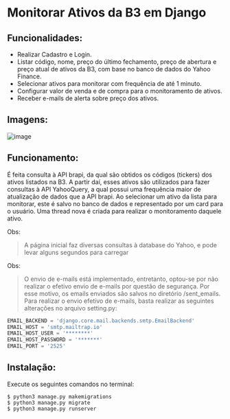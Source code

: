 # Monitorar Ativos da B3 em Django

## Funcionalidades:

- Realizar Cadastro e Login.
- Listar código, nome, preço do último fechamento, preço de abertura e preço atual de ativos da B3, com base no banco de dados do Yahoo Finance.
- Selecionar ativos para monitorar com frequência de até 1 minuto.
- Configurar valor de venda e de compra para o monitoramento de ativos.
- Receber e-mails de alerta sobre preço dos ativos.

## Imagens:

![image](https://github.com/PauloHelner/Monitorar-Ativos-Django/assets/74505147/2e5bf107-e2f6-4f59-acc2-8a3112650857)

## Funcionamento:

É feita consulta à API brapi, da qual são obtidos os códigos (tickers) dos ativos listados na B3. A partir daí, esses ativos são utilizados para fazer consultas à API YahooQuery, a qual possui uma frequência maior de atualização de dados que a API brapi.
Ao selecionar um ativo da lista para monitorar, este é salvo no banco de dados e representado por um card para o usuário. Uma thread nova é criada para realizar o monitoramento daquele ativo.

Obs:
> A página inicial faz diversas consultas à database do Yahoo, e pode levar alguns segundos para carregar

Obs:
> O envio de e-mails está implementado, entretanto, optou-se por não realizar o efetivo envio de e-mails por questão de segurança. Por esse motivo, os emails enviados são salvos no diretório /sent_emails. Para realizar o envio efetivo de e-mails, basta realizar as seguintes alterações no arquivo setting.py:

```python
EMAIL_BACKEND = 'django.core.mail.backends.smtp.EmailBackend'
EMAIL_HOST = 'smtp.mailtrap.io'
EMAIL_HOST_USER = '********'
EMAIL_HOST_PASSWORD = '*******'
EMAIL_PORT = '2525'
```

## Instalação:

Execute os seguintes comandos no terminal:
```
$ python3 manage.py makemigrations
$ python3 manage.py migrate
$ python3 manage.py runserver
```
